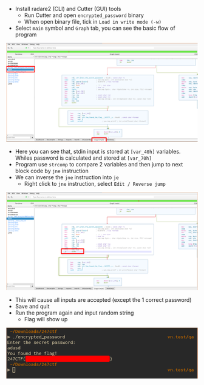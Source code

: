 - Install radare2 (CLI) and Cutter (GUI) tools
  - Run Cutter and open `encrypted_password` binary
  - When open binary file, tick in `Load in write mode (-w)`
- Select `main` symbol and `Graph` tab, you can see the basic flow of program

![Cutter](./cutter1.png)

- Here you can see that, stdin input is stored at `[var_40h]` variables. Whiles password is calculated and stored at `[var_70h]`
- Program use `strcomp` to compare 2 variables and then jump to next block code by `jne` instruction
- We can inverse the `jne` instruction into `je`
  - Right click to `jne` instruction, select `Edit / Reverse jump`

![Cutter](./cutter2.png)

- This will cause all inputs are accepted (except the 1 correct password)
- Save and quit
- Run the program again and input random string
  - Flag will show up

![res](./res.png)
